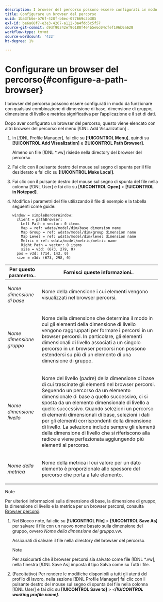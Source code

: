 ```yaml
---
description: I browser del percorso possono essere configurati in modo da funzionare con qualsiasi combinazione di dimensione di base, dimensione di gruppo, dimensione di livello e metrica significativa per l’applicazione e il set di dati.
title: Configurare un browser del percorso
uuid: 1ba3fb6e-b76f-428f-b6ec-077669c3b305
exl-id: be6a68f7-e3e3-4207-a112-3a4fdd5c5f57
source-git-commit: d9df90242ef96188f4e4b5e6d04cfef196b0a628
workflow-type: tm+mt
source-wordcount: '422'
ht-degree: 1%

---
```


# Configurare un browser del percorso{#configure-a-path-browser}

I browser del percorso possono essere configurati in modo da funzionare con qualsiasi combinazione di dimensione di base, dimensione di gruppo, dimensione di livello e metrica significativa per l’applicazione e il set di dati.

Dopo aver configurato un browser del percorso, questo viene elencato con altri browser del percorso nel menu [!DNL Add Visualization] .

1. In [!DNL Profile Manager], fai clic su **[!UICONTROL Menu]**, quindi su **[!UICONTROL Add Visualization]** e **[!UICONTROL Path Browser]**.

   Almeno un file [!DNL *.vw] risiede nella directory del browser del percorso.

1. Fai clic con il pulsante destro del mouse sul segno di spunta per il file desiderato e fai clic su **[!UICONTROL Make Local]**.
1. Fai clic con il pulsante destro del mouse sul segno di spunta del file nella colonna [!DNL User] e fai clic su **[!UICONTROL Open]** > **[!UICONTROL in Notepad]**.
1. Modifica i parametri del file utilizzando il file di esempio e la tabella seguenti come guide:

   ```
   window = simpleBorderWindow: 
     client = pathBrowser: 
       Left Path = vector: 0 items
       Map = ref: wdata/model/dim/base dimension name
       Map Group = ref: wdata/model/dim/group dimension name
       Map Level = ref: wdata/model/dim/level dimension name
       Metric = ref: wdata/model/metric/metric name
       Right Path = vector: 0 items
       size = v3d: (673, 279, 0)
     pos = v3d: (714, 143, 0)
     size = v3d: (673, 298, 0)
   ```

<table id="table_1DCCB4B24B554B72A781B304B5EB155E"> 
 <thead> 
  <tr> 
   <th colname="col1" class="entry"> Per questo parametro.. </th> 
   <th colname="col2" class="entry"> Fornisci queste informazioni.. </th> 
  </tr> 
 </thead>
 <tbody> 
  <tr> 
   <td colname="col1"> <p><i>Nome dimensione di base</i> </p> </td> 
   <td colname="col2"> <p>Nome della dimensione i cui elementi vengono visualizzati nel browser percorsi. </p> </td> 
  </tr> 
  <tr> 
   <td colname="col1"> <p><i>Nome dimensione gruppo</i> </p> </td> 
   <td colname="col2"> <p>Nome della dimensione che determina il modo in cui gli elementi della dimensione di livello vengono raggruppati per formare i percorsi in un browser percorsi. In particolare, gli elementi dimensionali di livello associati a un singolo percorso in un browser percorsi non possono estendersi su più di un elemento di una dimensione di gruppo. </p> </td> 
  </tr> 
  <tr> 
   <td colname="col1"> <p><i>Nome dimensione livello</i> </p> </td> 
   <td colname="col2"> <p>Nome del livello (padre) della dimensione di base di cui trascinate gli elementi nel browser percorsi. Seguendo un percorso da un elemento dimensionale di base a quello successivo, ci si sposta da un elemento dimensionale di livello a quello successivo. Quando selezioni un percorso di elementi dimensionali di base, selezioni i dati per gli elementi corrispondenti della dimensione di livello. La selezione include sempre gli elementi della dimensione di livello che si riferiscono alla radice e viene perfezionata aggiungendo più elementi al percorso. </p> </td> 
  </tr> 
  <tr> 
   <td colname="col1"> <p><i>Nome della metrica</i> </p> </td> 
   <td colname="col2"> <p>Nome della metrica il cui valore per un dato elemento è proporzionale allo spessore del percorso che porta a tale elemento. </p> </td> 
  </tr> 
 </tbody> 
</table>

>[!NOTE]
>
>Per ulteriori informazioni sulla dimensione di base, la dimensione di gruppo, la dimensione di livello e la metrica per un browser percorsi, consulta [Browser percorsi](../../../home/c-get-started/c-analysis-vis/c-path-browsers/c-path-browsers.md#concept-f2e9fdafed6e49c2bd111ab425cd6e2b).

1. Nel Blocco note, fai clic su **[!UICONTROL File]** > **[!UICONTROL Save As]** per salvare il file con un nuovo nome basato sulla dimensione del gruppo, ovvero *Nome della dimensione del gruppo*.vw.

   Assicurati di salvare il file nella directory del browser del percorso.

   >[!NOTE]
   >
   >Per assicurarti che il browser percorsi sia salvato come file [!DNL *.vw], nella finestra [!DNL Save As] imposta il tipo Salva come su Tutti i file.

1. (Facoltativo) Per rendere le modifiche disponibili a tutti gli utenti del profilo di lavoro, nella sezione [!DNL Profile Manager] fai clic con il pulsante destro del mouse sul segno di spunta del file nella colonna [!DNL User] e fai clic su **[!UICONTROL Save to]** > *&lt;**[!UICONTROL working profile name]***.
